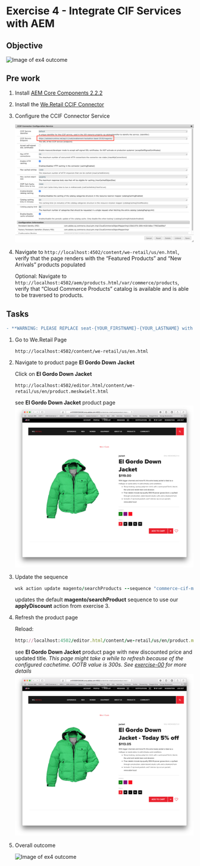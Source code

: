 Exercise 4 - Integrate CIF Services with AEM
============================================

## Objective
![Image of ex4 outcome](../Resources/ex4.png)


## Pre work

1. Install [AEM Core Components 2.2.2](https://github.com/adobe/aem-core-wcm-components/releases/download/core.wcm.components.reactor-2.2.2/core.wcm.components.all-2.2.2.zip)

2. Install the [We.Retail CCIF Connector](weretail-ccif-connector-all-1.0.2.zip)

3. Configure the CCIF Connector Service

   ![CCIF Connector Configuration Service](ccif-connector-configuration.png)

4. Navigate to `http://localhost:4502/content/we-retail/us/en.html`, verify that the page renders with the “Featured Products” and “New Arrivals” products populated

   Optional: Navigate to `http://localhost:4502/aem/products.html/var/commerce/products`, verify that “Cloud Commerce Products” catalog is available and is able to be traversed to products.

## Tasks

```diff
- **WARNING: PLEASE REPLACE seat-{YOUR_FIRSTNAME}-{YOUR_LASTNAME} with your firstname and lastname: seat-john-doe**
```

1. Go to We.Retail Page

    ```
    http://localhost:4502/content/we-retail/us/en.html 
    ```


2. Navigate to product page **El Gordo Down Jacket**

    Click on **El Gordo Down Jacket**
        
    ```
    http://localhost:4502/editor.html/content/we-retail/us/en/product.meskwielt.html
    ```

    see **El Gordo Down Jacket** product page
    ![Orginal Product](ElGordoJacker-original.png)

4. Update the sequence

    ```ruby
    wsk action update magento/searchProducts --sequence "commerce-cif-magento-product@latest/searchProductsService,seat-X-X/applyDiscount,commerce-cif-magento-common@latest/webActionTransformer" --web true
    ```
    
    updates the default **magento/searchProduct** sequence to use our **applyDiscount** action from exercise 3.

5. Refresh the product page
    
    Reload:
    ```ruby
    http://localhost:4502/editor.html/content/we-retail/us/en/product.meskwielt.html
    ```
    
    see **El Gordo Down Jacket** product page with new discounted price and updated title. 
    _This page might take a while to refresh because of the configured cachetime. OOTB value is 300s. See [exercise-00](../exercise-00/tutorial-00-setup.md) for more details_
    ![Orginal Product](ElGordoJacker-discount.png)

6. Overall outcome

    ![Image of ex4 outcome](../Resources/ex4.png)  
